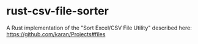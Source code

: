 # rust-csv-file-sorter
A Rust implementation of the "Sort Excel/CSV File Utility" described here: https://github.com/karan/Projects#files
